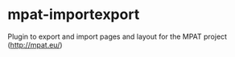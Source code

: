 # mpat-importexport
Plugin to export and import pages and layout for the MPAT project (http://mpat.eu/)
